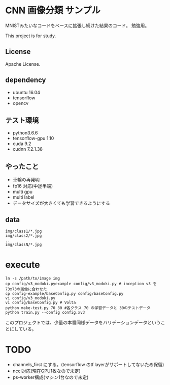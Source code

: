 # CNN 画像分類 サンプル

MNISTみたいなコードをベースに拡張し続けた結果のコード。
勉強用。

This project is for study.

## License

Apache License.

## dependency

* ubuntu 16.04
* tensorflow
* opencv

## テスト環境

* python3.6.6
* tensorflow-gpu 1.10
* cuda 9.2
* cudnn 7.2.1.38

## やったこと

* 車輪の再発明
* fp16 対応(中途半端)
* multi gpu
* multi label
* データサイズが大きくても学習できるようにする

## data

```
img/class1/*.jpg
img/class2/*.jpg
..
img/classN/*.jpg
```

# execute

```
ln -s /path/to/image img
cp config/v3_modoki.pyexample config/v3_modoki.py # inception v3 を 73x73の画像に合わせた
cp config-example/baseConfig.py config/baseConfig.py
vi config/v3_modoki.py
vi config/baseConfig.py # Volta
python make-test.py 70 30 #各クラス 70 の学習データと 30のテストデータ
python train.py --config config.xv3
```

このプロジェクトでは、少量の本番同様データをバリデーションデータということにしている。

# TODO

* channels_first にする。(tensorflow のtf.layerがサポートしてないため保留)
* nccl対応(現在GPU1枚なので未定)
* ps-worker構成(マシン1台なので未定)
